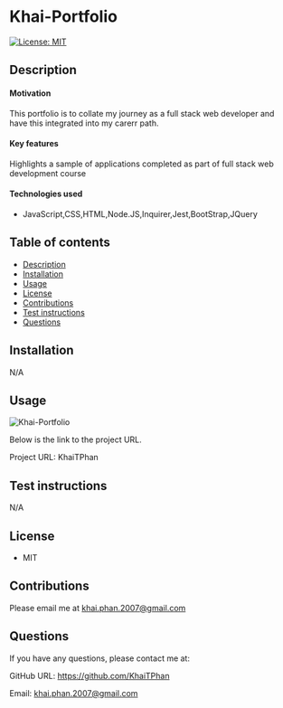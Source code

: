 # Khai-Portfolio

[![License: MIT](https://img.shields.io/badge/License-MIT-yellow.svg)](https://opensource.org/licenses/MIT)

## Description

#### Motivation

This portfolio is to collate my journey as a full stack web developer and have this integrated into my carerr path.

#### Key features

Highlights a sample of applications completed as part of full stack web development course

#### Technologies used

* JavaScript,CSS,HTML,Node.JS,Inquirer,Jest,BootStrap,JQuery

## Table of contents

<!--ts-->
* [Description](#Description)
* [Installation](#Installation)
* [Usage](#Usage)
* [License](#License)
* [Contributions](#Contributions)
* [Test instructions](#Test-instructions)
* [Questions](#Questions)
<!--te-->

## Installation

N/A

## Usage

![Khai-Portfolio](khai-portfolio)

Below is the link to the project URL.

Project URL: KhaiTPhan

## Test instructions

N/A

## License

* MIT

## Contributions

Please email me at khai.phan.2007@gmail.com

## Questions

If you have any questions, please contact me at:

GitHub URL: https://github.com/KhaiTPhan

Email: khai.phan.2007@gmail.com
